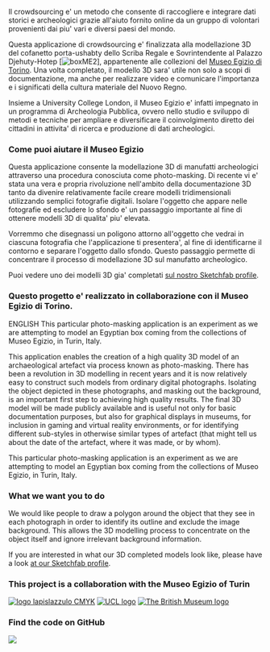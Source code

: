 Il crowdsourcing e' un metodo che consente di raccogliere e integrare dati storici e archeologici grazie all'aiuto fornito online da un gruppo di volontari provenienti dai piu' vari e diversi paesi del mondo. 

Questa applicazione di crowdsourcing e' finalizzata alla modellazione 3D del cofanetto porta-ushabty dello Scriba Regale e Sovrintendente al Palazzo Djehuty-Hotep [![ boxME2](http://micropasts.org/wp-content/uploads/2016/05/boxME2-e1462396809335.jpg)], appartenente alle collezioni del [Museo Egizio di Torino](http://www.museoegizio.it). Una volta completato, il modello 3D sara' utile non solo a scopi di documentazione, ma anche per realizzare video e comunicare l'importanza e i significati della cultura materiale del Nuovo Regno. 

Insieme a University College London, il Museo Egizio e' infatti impegnato in un programma di Archeologia Pubblica, ovvero nello studio e sviluppo di metodi e tecniche per ampliare e diversificare il coinvolgimento diretto dei cittadini in attivita' di ricerca e produzione di dati archeologici.

### Come puoi aiutare il Museo Egizio

Questa applicazione consente la modellazione 3D di manufatti archeologici attraverso una procedura conosciuta come photo-masking. Di recente vi e' stata una vera e propria rivoluzione nell'ambito della documentazione 3D tanto da divenire relativamente facile creare modelli tridimensionali utilizzando semplici fotografie digitali. Isolare l'oggetto che appare nelle fotografie ed escludere lo sfondo e' un passaggio importante al fine di ottenere modelli 3D di qualita' piu' elevata. 

Vorremmo che disegnassi un poligono attorno all'oggetto che vedrai in ciascuna fotografia che l'applicazione ti presentera', al fine di identificarne il contorno e separare l'oggetto dallo sfondo. Questo passaggio permette di concentrare il processo di modellazione 3D sul manufatto archeologico.

Puoi vedere uno dei modelli 3D gia' completati [sul nostro Sketchfab profile](https://sketchfab.com/micropasts).

### Questo progetto e' realizzato in collaborazione con il Museo Egizio di Torino.

ENGLISH
This particular photo-masking application is an experiment as we are attempting to model an Egyptian box coming from the collections of Museo Egizio, in Turin, Italy.

This application enables the creation of a high quality 3D model of an archaeological artefact via process known as 
photo-masking. There has been a revolution in 3D modelling in recent years and it is now relatively easy to construct 
such models from ordinary digital photographs. Isolating the object depicted in these photographs, and masking out the 
background, is an important first step to achieving high quality results. The final 3D model will be made publicly 
available and is useful not only for basic documentation purposes, but also for graphical displays in museums, for 
inclusion in gaming and virtual reality environments, or for identifying different sub-styles in otherwise similar 
types of artefact (that might tell us about the date of the artefact, where it was made, or by whom).

This particular photo-masking application is an experiment as we are attempting to model an Egyptian box coming from the collections of Museo Egizio, in Turin, Italy.


### What we want you to do

We would like people to draw a polygon around the object that they see in each photograph in order to identify its 
outline and exclude the image background. This allows the 3D modelling process to concentrate on the object itself and 
ignore irrelevant background information.

If you are interested in what our 3D completed models look like, please have a look [at our Sketchfab profile](https://sketchfab.com/micropasts).

### This project is a collaboration with the Museo Egizio of Turin

[![logo lapislazzulo CMYK](http://micropasts.org/wp-content/uploads/2016/05/logo-lapislazzulo-CMYK-e1464338448417.jpg)](http://www.museoegizio.it)
[![UCL logo](https://micropasts-other.s3.amazonaws.com/other/UCL_logo_wide.png)](http://ucl.ac.uk/archaeology)
[![The British Museum logo](https://finds.org.uk/assets/logos/bm_logo.png)](http://britishmuseum.org)

### Find the code on GitHub

[![](http://micropasts-other.s3.amazonaws.com/other/github_logo.png)](https://github.com/MicroPasts/MuseoEgizio1_app)
